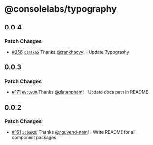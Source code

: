 # @consolelabs/typography

## 0.0.4

### Patch Changes

- [#256](https://github.com/consolelabs/web-foundation/pull/256)
  [`c1a37a5`](https://github.com/consolelabs/web-foundation/commit/c1a37a55baa86eb71173f91ca194318771052a16)
  Thanks [@trankhacvy](https://github.com/trankhacvy)! - Update Typography

## 0.0.3

### Patch Changes

- [#171](https://github.com/consolelabs/websites/pull/171)
  [`e933930`](https://github.com/consolelabs/websites/commit/e933930b06f038d0e5b1184f787bbf786025a883)
  Thanks [@zlatanpham](https://github.com/zlatanpham)! - Update docs path in
  README

## 0.0.2

### Patch Changes

- [#161](https://github.com/consolelabs/websites/pull/161)
  [`53ba02b`](https://github.com/consolelabs/websites/commit/53ba02b62105fb117a8916ac74ad3b65a8763038)
  Thanks [@nguyend-nam](https://github.com/nguyend-nam)! - Write README for all
  component packages
